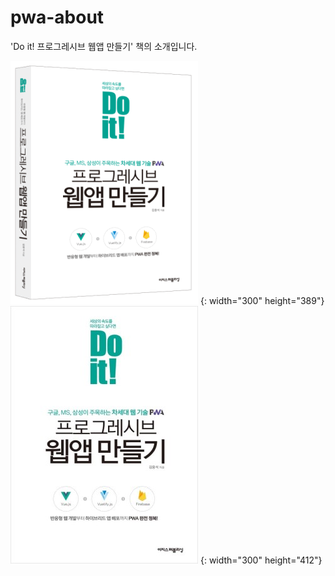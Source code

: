 # pwa-about
'Do it! 프로그레시브 웹앱 만들기' 책의 소개입니다.

![book 3d illust](/images/pwa-img-3d.png) {: width="300" height="389"}
![book 2d illust](/images/pwa-img-flat.jpg) {: width="300" height="412"}
